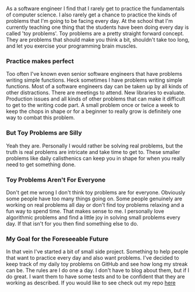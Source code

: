 As a software engineer I find that I rarely get to practice the fundamentals of computer science. I also rarely get a chance to practice the kinds of problems that I'm going to be facing every day. At the school that I'm currently teaching one thing that the students have been doing every day is called 'toy problems'. Toy problems are a pretty straight forward concept. They are problems that should make you think a bit, shouldn't take too long, and let you exercise your programming brain muscles.

### Practice makes perfect
Too often I've known even senior software engineers that have problems writing simple functions. Heck sometimes I have problems writing simple functions. Most of a software engineers day can be taken up by all kinds of other distractions. There are meetings to attend. New libraries to evaluate. Production issues and all kinds of other problems that can make it difficult to get to the writing code part. A small problem once or twice a week to keep the chops in shape or for a beginner to really grow is definitely one way to combat this problem.

### But Toy Problems are Silly
Yeah they are. Personally I would rather be solving real problems, but the truth is real problems are intricate and take time to get to. These smaller problems like daily calisthenics can keep you in shape for when you really need to get something done.

### Toy Problems Aren't For Everyone
Don't get me wrong I don't think toy problems are for everyone. Obviously some people have too many things going on. Some people genuinely are working on real problems all day or don't find toy problems relaxing and a fun way to spend time. That makes sense to me. I personally love algorithmic problems and find a little joy in solving small problems every day. If that isn't for you then find something else to do. 

### My Goal for the Foreseeable Future
In that vein I've started a bit of small side project. Something to help people that want to practice every day and also want problems. I've decided to keep track of my daily toy problems on GitHub and see how long my streak can be. The rules are I do one a day. I don't have to blog about them, but if I do great. I want them to have some tests and to be confident that they are working as described. If you would like to see check out my repo [here](https://github.com/charltonaustin/toy-problems) 
